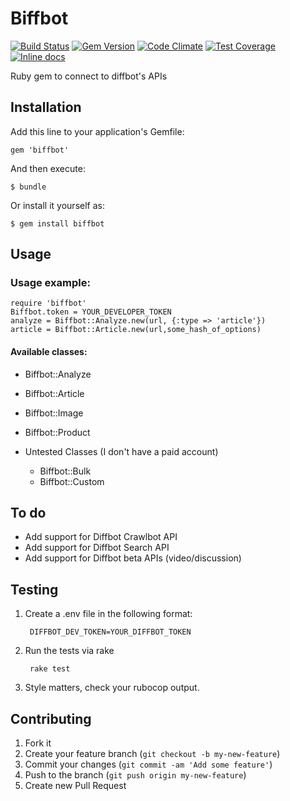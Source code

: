 # Biffbot 
[![Build Status](https://travis-ci.org/tevren/biffbot.svg?branch=master)](https://travis-ci.org/tevren/biffbot) [![Gem Version](https://badge.fury.io/rb/biffbot.svg)](http://badge.fury.io/rb/biffbot) [![Code Climate](https://codeclimate.com/github/tevren/biffbot/badges/gpa.svg)](https://codeclimate.com/github/tevren/biffbot) [![Test Coverage](https://codeclimate.com/github/tevren/biffbot/badges/coverage.svg)](https://codeclimate.com/github/tevren/biffbot) [![Inline docs](http://inch-ci.org/github/tevren/biffbot.svg?branch=master&style=flat)](http://inch-ci.org/github/tevren/biffbot)

Ruby gem to connect to diffbot's APIs

## Installation

Add this line to your application's Gemfile:

    gem 'biffbot'

And then execute:

    $ bundle

Or install it yourself as:

    $ gem install biffbot

## Usage

### Usage example:

    require 'biffbot'
    Biffbot.token = YOUR_DEVELOPER_TOKEN
    analyze = Biffbot::Analyze.new(url, {:type => 'article'})
    article = Biffbot::Article.new(url,some_hash_of_options)

#### Available classes: 
* Biffbot::Analyze
* Biffbot::Article
* Biffbot::Image
* Biffbot::Product
* Untested Classes (I don't have a paid account)

    * Biffbot::Bulk
    * Biffbot::Custom

## To do

* Add support for Diffbot Crawlbot API
* Add support for Diffbot Search API
* Add support for Diffbot beta APIs (video/discussion)

## Testing

1. Create a .env file in the following format:

        DIFFBOT_DEV_TOKEN=YOUR_DIFFBOT_TOKEN

2. Run the tests via rake

        rake test

3. Style matters, check your rubocop output. 

## Contributing

1. Fork it
2. Create your feature branch (`git checkout -b my-new-feature`)
3. Commit your changes (`git commit -am 'Add some feature'`)
4. Push to the branch (`git push origin my-new-feature`)
5. Create new Pull Request
